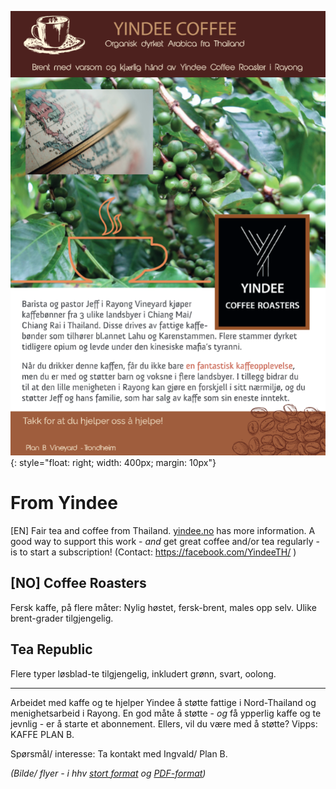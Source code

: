 ![flyer](flyer.png){: style="float: right; width: 400px; margin: 10px"}

# From Yindee

[EN] Fair tea and coffee from Thailand. [yindee.no](https://yindee.no) has more information. A good way to support this work - _and_ get great coffee and/or tea regularly - is to start a subscription! (Contact: https://facebook.com/YindeeTH/ )

## [NO] Coffee Roasters

Fersk kaffe, på flere måter: Nylig høstet, fersk-brent, males opp selv. Ulike brent-grader tilgjengelig.

## Tea Republic

Flere typer løsblad-te tilgjengelig, inkludert grønn, svart, oolong.

---

Arbeidet med kaffe og te hjelper Yindee å støtte fattige i Nord-Thailand og menighetsarbeid i Rayong. En god måte å støtte - _og_ få ypperlig kaffe og te jevnlig - er å starte et abonnement. Ellers, vil du være med å støtte? Vipps: KAFFE PLAN B. 

Spørsmål/ interesse: Ta kontakt med Ingvald/ Plan B.

*(Bilde/ flyer - i hhv <a href="flyer.png">stort format</a> og <a href="flyer.pdf">PDF-format</a>)*
